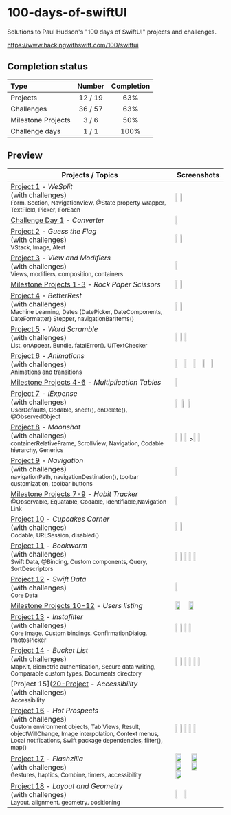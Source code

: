 # 100-days-of-swiftUI

Solutions to Paul Hudson's "100 days of SwiftUI" projects and challenges.

https://www.hackingwithswift.com/100/swiftui

## Completion status

Type               | Number  | Completion
:---               |  :---:  |   :---:
Projects           | 12 / 19 | 63%
Challenges         | 36 / 57 | 63%
Milestone Projects |  3 / 6  | 50%
Challenge days     |  1 / 1  | 100%

## Preview


Projects / Topics                                                                                                                                                | Screenshots
---                                                                                                                                                              |---
[Project 1](https://github.com/bashubb/100-days-of-swiftUI/tree/main/01-Project1) - *WeSplit* <br/>(with challenges)                                         <br/><sub> Form, Section, NavigationView, @State property wrapper, TextField, Picker, ForEach </sub> | <img src="https://github.com/bashubb/100-days-of-swiftUI/blob/main/01-Project1/screenshots/WeSplitScreendark.jpeg" height="10%"><img src="https://github.com/bashubb/100-days-of-swiftUI/blob/main/01-Project1/screenshots/WeSplitScreenlight.jpeg" height="10%">|
[Challenge Day 1](https://github.com/bashubb/Unit-Converter) - *Converter*  | <img src="https://github.com/bashubb/Unit-Converter/blob/main/UnitConverter_preview.gif" height="10%">    |
[Project 2](https://github.com/bashubb/100-days-of-swiftUI/tree/main/02-Project2) - *Guess the Flag* <br/>(with challenges)                                         <br/><sub> VStack, Image, Alert </sub> |<img src="https://github.com/bashubb/100-days-of-swiftUI/blob/main/02-Project2/screenshots/GuessTheFlagscreen.jpeg" height="10%"><img src="https://github.com/bashubb/100-days-of-swiftUI/blob/main/02-Project2/screenshots/GuessTheFlagscreen2.jpeg" height="10%">|
[Project 3](https://github.com/bashubb/100-days-of-swiftUI/tree/main/03-Project3) - *View and Modifiers* <br/>(with challenges)                                         <br/><sub> Views, modifiers, composition, containers </sub> |<img src="https://github.com/bashubb/100-days-of-swiftUI/blob/main/03-Project3/challenge1/screenshots/Project3_challenge1screen.jpeg" height="10%">    |
[Milestone Projects 1-3](https://github.com/bashubb/100-days-of-swiftUI/blob/main/04-Milestone-Projects1-3) - *Rock Paper Scissors*  | <img src="https://github.com/bashubb/100-days-of-swiftUI/blob/main/04-Milestone-Projects1-3/screenshots/milestone1_screen1.jpeg" height="10%"><img src="https://github.com/bashubb/100-days-of-swiftUI/blob/main/04-Milestone-Projects1-3/screenshots/milestone1_screen2.jpeg" height="10%">    |
[Project 4](https://github.com/bashubb/100-days-of-swiftUI/tree/main/05-Project4) - *BetterRest* <br/>(with challenges)                                         <br/><sub> Machine Learning, Dates (DatePicker, DateComponents, DateFormatter) Stepper, navigationBarItems() </sub> | <img src="https://github.com/bashubb/100-days-of-swiftUI/blob/main/05-Project4/screenshots/BetterRestscreen1.jpeg" height="10%"><img src="https://github.com/bashubb/100-days-of-swiftUI/blob/main/05-Project4/screenshots/BetterRestscreen2.jpeg" height="10%"> |
[Project 5](https://github.com/bashubb/100-days-of-swiftUI/blob/main/06-Project5) - *Word Scramble* <br/>(with challenges)                                         <br/><sub> List, onAppear, Bundle, fatalError(), UITextChecker </sub> |<img src="https://github.com/bashubb/100-days-of-swiftUI/blob/main/06-Project5/wordScramble1.jpeg" height="10%"><img src="https://github.com/bashubb/100-days-of-swiftUI/blob/main/06-Project5/wordScramble2.jpeg" height="10%"><img src="https://github.com/bashubb/100-days-of-swiftUI/blob/main/06-Project5/wordScramble3.jpeg" height="10%">  |
[Project 6](https://github.com/bashubb/100-days-of-swiftUI/tree/main/07-Project6) - *Animations* <br/>(with challenges)                                         <br/><sub> Animations and transitions </sub> |<img src="https://github.com/bashubb/100-days-of-swiftUI/blob/main/07-Project6/Animation1.gif" width="20%" ><img src="https://github.com/bashubb/100-days-of-swiftUI/blob/main/07-Project6/Animation3.gif" width="20%" ><img src="https://github.com/bashubb/100-days-of-swiftUI/blob/main/07-Project6/Animation6.gif" width="20%" ><img src="https://github.com/bashubb/100-days-of-swiftUI/blob/main/07-Project6/Animation07.gif" width="20%" ><img src="https://github.com/bashubb/100-days-of-swiftUI/blob/main/07-Project6/Animation8.gif" width="20%" >|
[Milestone Projects 4-6](https://github.com/bashubb/100-days-of-swiftUI/tree/main/08-Milestone-Projects4-6) - *Multiplication Tables*  | <img src="https://github.com/bashubb/100-days-of-swiftUI/blob/main/08-Milestone-Projects4-6/Multiplication.gif" height="10%"> |
[Project 7](https://github.com/bashubb/100-days-of-swiftUI/tree/main/09-Project7) - *iExpense* <br/>(with challenges)                                         <br/><sub> UserDefaults, Codable, sheet(), onDelete(), @ObservedObject </sub> | <img src="https://github.com/bashubb/100-days-of-swiftUI/blob/main/09-Project7/iExpense1.jpeg" height="10%"> <img src="https://github.com/bashubb/100-days-of-swiftUI/blob/main/09-Project7/iExpense2.jpeg" height="10%"> <img src="https://github.com/bashubb/100-days-of-swiftUI/blob/main/09-Project7/iExpense3.jpeg" height="10%">|
[Project 8](https://github.com/bashubb/100-days-of-swiftUI/tree/main/10-Project8) - *Moonshot* <br/>(with challenges)                                         <br/><sub> containerRelativeFrame, ScrollView, Navigation, Codable hierarchy, Generics </sub> | <img src="https://github.com/bashubb/100-days-of-swiftUI/blob/main/10-Project8/Moonshot1.jpeg" height="10%"><img src="https://github.com/bashubb/100-days-of-swiftUI/blob/main/10-Project8/Moonshot2.jpeg" height="10%"><img src="https://github.com/bashubb/100-days-of-swiftUI/blob/main/10-Project8/Moonshot3.jpeg" height="10%">><img src="https://github.com/bashubb/100-days-of-swiftUI/blob/main/10-Project8/Moonshot4.jpeg" height="10%"><img src="https://github.com/bashubb/100-days-of-swiftUI/blob/main/10-Project8/Moonshot5.jpeg" height="10%">|
[Project 9](https://github.com/bashubb/100-days-of-swiftUI/tree/main/11-Project9) - *Navigation* <br/>(with challenges)                                         <br/><sub> navigationPath, navigationDestination(), toolbar customization, toolbar buttons </sub> |<img src="https://github.com/bashubb/100-days-of-swiftUI/blob/main/11-Project9/challenge1_2/Project9_challenge_1_2.gif" width="20%">  |
[Milestone Projects 7-9](https://github.com/bashubb/100-days-of-swiftUI/tree/main/12-Milestone-Project7-9) - *Habit Tracker*  <br/><sub> @Observable, Equatable, Codable, Identifiable,Navigation Link </sub>| <img src="https://github.com/bashubb/100-days-of-swiftUI/blob/main/12-Milestone-Project7-9/HabitTracker.gif" height="10%"> |
[Project 10](https://github.com/bashubb/100-days-of-swiftUI/tree/main/13-Project10) - *Cupcakes Corner* <br/>(with challenges)                                         <br/><sub> Codable, URLSession, disabled() </sub> | <img src="https://github.com/bashubb/100-days-of-swiftUI/blob/main/13-Project10/Cupcakecorner1.jpeg" height="10%"><img src="https://github.com/bashubb/100-days-of-swiftUI/blob/main/13-Project10/Cupcakecorner2.jpeg" height="10%"> |
[Project 11](https://github.com/bashubb/100-days-of-swiftUI/tree/main/14-Project11) - *Bookworm* <br/>(with challenges)                                         <br/><sub> Swift Data, @Binding, Custom components, Query, SortDescriptors </sub> | <img src ="https://github.com/bashubb/100-days-of-swiftUI/blob/main/14-Project11/bookworm1.jpeg" height="10%"><img src ="https://github.com/bashubb/100-days-of-swiftUI/blob/main/14-Project11/bookworm2.jpeg" height="10%"><img src ="https://github.com/bashubb/100-days-of-swiftUI/blob/main/14-Project11/bookworm3.jpeg" height="10%"><img src ="https://github.com/bashubb/100-days-of-swiftUI/blob/main/14-Project11/bookworm4.jpeg" height="10%"><img src ="https://github.com/bashubb/100-days-of-swiftUI/blob/main/14-Project11/bookworm5.jpeg" height="10%"> |
[Project 12](https://github.com/bashubb/100-days-of-swiftUI/tree/main/15-Project12) - *Swift Data* <br/>(with challenges)                                         <br/><sub> Core Data </sub> | <img src="https://github.com/bashubb/100-days-of-swiftUI/blob/main/15-Project12/SwiftDataChallenge.gif" width="20%">|
[Milestone Projects 10-12](https://github.com/bashubb/100-days-of-swiftUI/tree/main/16-Milestone-Project10-12) - *Users listing*  |<img src="https://github.com/bashubb/100-days-of-swiftUI/blob/main/16-Milestone-Project10-12/Friendface1.jpeg" width="30%"><img src="https://github.com/bashubb/100-days-of-swiftUI/blob/main/16-Milestone-Project10-12/Friendface%202.jpeg" width="30%">|
[Project 13](https://github.com/bashubb/100-days-of-swiftUI/tree/main/17-Project13) - *Instafilter* <br/>(with challenges)                                         <br/><sub> Core Image, Custom bindings, ConfirmationDialog, PhotosPicker </sub> | <img src="https://github.com/bashubb/100-days-of-swiftUI/blob/main/17-Project13/Insta1.jpeg" height="10%"><img src="https://github.com/bashubb/100-days-of-swiftUI/blob/main/17-Project13/Insta2.jpeg" height="10%"><img src="https://github.com/bashubb/100-days-of-swiftUI/blob/main/17-Project13/Insta3.jpeg" height="10%"><img src="https://github.com/bashubb/100-days-of-swiftUI/blob/main/17-Project13/Insta4.jpeg" height="10%"> |
[Project 14](https://github.com/bashubb/100-days-of-swiftUI/tree/main/18-Project14) - *Bucket List* <br/>(with challenges)                                         <br/><sub> MapKit, Biometric authentication, Secure data writing, Comparable custom types, Documents directory </sub> |<img src="https://github.com/bashubb/100-days-of-swiftUI/blob/main/18-Project14/Bucket1.jpeg" height="10%"><img src="https://github.com/bashubb/100-days-of-swiftUI/blob/main/18-Project14/Bucket2.jpeg" height="10%"><img src="https://github.com/bashubb/100-days-of-swiftUI/blob/main/18-Project14/Bucket3.jpeg" height="10%"><img src="https://github.com/bashubb/100-days-of-swiftUI/blob/main/18-Project14/Bucket4.jpeg" height="10%"><img src="https://github.com/bashubb/100-days-of-swiftUI/blob/main/18-Project14/Bucket5.jpeg" height="10%"><img src="https://github.com/bashubb/100-days-of-swiftUI/blob/main/18-Project14/Bucket6.jpeg" height="10%"> |
[Project 15]([20-Project](https://github.com/bashubb/100-days-of-swiftUI/tree/main/18-Project15) - *Accessibility* <br/>(with challenges)                                       <br/><sub> Accessibility </sub> |  |
[Project 16](https://github.com/bashubb/100-days-of-swiftUI/tree/main/18-Project16) - *Hot Prospects* <br/>(with challenges)                                       <br/><sub> Custom environment objects, Tab Views, Result, objectWillChange, Image interpolation, Context menus, Local notifications, Swift package dependencies, filter(), map() </sub> | <img src="https://github.com/bashubb/100-days-of-swiftUI/blob/main/21-Project16/hotProspects1.jpeg" height="10%"><img src="https://github.com/bashubb/100-days-of-swiftUI/blob/main/21-Project16/hotProspects2.jpeg" height="10%"><img src="https://github.com/bashubb/100-days-of-swiftUI/blob/main/21-Project16/hotProspects3.jpeg" height="10%"><img src="https://github.com/bashubb/100-days-of-swiftUI/blob/main/21-Project16/hotProspects4.jpeg" height="10%"><img src="https://github.com/bashubb/100-days-of-swiftUI/blob/main/21-Project16/hotProspects5.jpeg" height="10%"> |
[Project 17](https://github.com/bashubb/100-days-of-swiftUI/tree/main/18-Project17) - *Flashzilla* <br/>(with challenges)    <br/><sub> Gestures, haptics, Combine, timers, accessibility </sub> | <img src="https://github.com/bashubb/100-days-of-swiftUI/blob/main/22-Project17/Flashzilla2.jpeg" width="35%"><img src="https://github.com/bashubb/100-days-of-swiftUI/blob/main/22-Project17/Flashzilla3.jpeg" width="35%"><img src="https://github.com/bashubb/100-days-of-swiftUI/blob/main/22-Project17/Flashzilla4.jpeg" width="35%"><img src="https://github.com/bashubb/100-days-of-swiftUI/blob/main/22-Project17/Flashzilla5.jpeg" width="35%"><img src="https://github.com/bashubb/100-days-of-swiftUI/blob/main/22-Project17/Flashzilla_gif.gif" width="35%">
[Project 18](https://github.com/bashubb/100-days-of-swiftUI/tree/main/18-Project18) - *Layout and Geometry* <br/>(with challenges) <br/><sub> Layout, alignment, geometry, positioning </sub> | <img src="https://github.com/bashubb/100-days-of-swiftUI/blob/main/23-Project18/Layout%26GeometrySnapshot.jpeg" width="20%"><img src="https://github.com/bashubb/100-days-of-swiftUI/blob/main/23-Project18/Layout%26GeometryGif.gif" width="20%">

<!---[Milestone Projects 16-18](25-Milestone-Projects16-18) - *Roll the Dice*  | ![screen1](25-Milestone-Projects16-18/screenshots/small/screen01.png) ![screen2](25-Milestone-Projects16-18/screenshots/small/screen02.png)  ![screen3](25-Milestone-Projects16-18/screenshots/small/screen03.png) ![screen4](25-Milestone-Projects16-18/screenshots/small/screen04.png) |
[Project 19](26-Project19) - *SnowSeeker* <br/>(with challenges)                                       <br/><sub> Split view layouts, optional alerts, flexible layouts with Group, ListFormatter </sub> | ![screen1](26-Project19/screenshots/small/screen01.png) ![screen2](26-Project19/screenshots/small/screen02.png) ![screen3](26-Project19/screenshots/small/screen03.png) |

